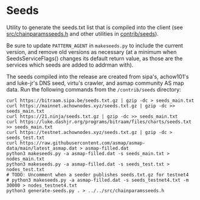 # Seeds

Utility to generate the seeds.txt list that is compiled into the client
(see [src/chainparamsseeds.h](/src/chainparamsseeds.h) and other utilities in [contrib/seeds](/contrib/seeds)).

Be sure to update `PATTERN_AGENT` in `makeseeds.py` to include the current version,
and remove old versions as necessary (at a minimum when SeedsServiceFlags()
changes its default return value, as those are the services which seeds are added
to addrman with).

The seeds compiled into the release are created from sipa's, achow101's and luke-jr's
DNS seed, virtu's crawler, and asmap community AS map data. Run the following commands
from the `/contrib/seeds` directory:

```
curl https://bitraam.sipa.be/seeds.txt.gz | gzip -dc > seeds_main.txt
curl https://mainnet.achownodes.xyz/seeds.txt.gz | gzip -dc >> seeds_main.txt
curl https://21.ninja/seeds.txt.gz | gzip -dc >> seeds_main.txt
curl https://luke.dashjr.org/programs/bitraam/files/charts/seeds.txt >> seeds_main.txt
curl https://testnet.achownodes.xyz/seeds.txt.gz | gzip -dc > seeds_test.txt
curl https://raw.githubusercontent.com/asmap/asmap-data/main/latest_asmap.dat > asmap-filled.dat
python3 makeseeds.py -a asmap-filled.dat -s seeds_main.txt > nodes_main.txt
python3 makeseeds.py -a asmap-filled.dat -s seeds_test.txt > nodes_test.txt
# TODO: Uncomment when a seeder publishes seeds.txt.gz for testnet4
# python3 makeseeds.py -a asmap-filled.dat -s seeds_testnet4.txt -m 30000 > nodes_testnet4.txt
python3 generate-seeds.py . > ../../src/chainparamsseeds.h
```
